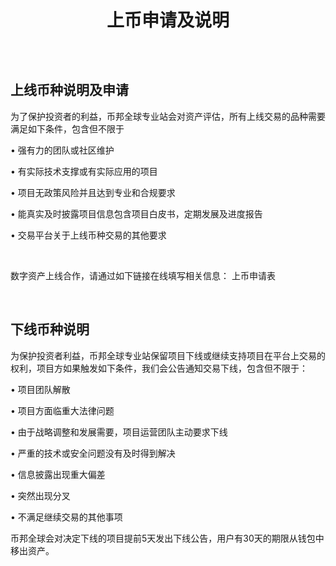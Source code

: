 
<h1 style="text-align:center;line-height:60px;">上币申请及说明</h1>
<br/>

## 上线币种说明及申请
为了保护投资者的利益，币邦全球专业站会对资产评估，所有上线交易的品种需要满足如下条件，包含但不限于<br/>

•	强有力的团队或社区维护<br/>

•	有实际技术支撑或有实际应用的项目<br/>

•	项目无政策风险并且达到专业和合规要求<br/>

•	能真实及时披露项目信息包含项目白皮书，定期发展及进度报告<br/>

•	交易平台关于上线币种交易的其他要求<br/>

<br/>

数字资产上线合作，请通过如下链接在线填写相关信息：
<a>上币申请表</a>

<br/>

## 下线币种说明
为保护投资者利益，币邦全球专业站保留项目下线或继续支持项目在平台上交易的权利，项目方如果触发如下条件，我们会公告通知交易下线，包含但不限于：<br/>

•	项目团队解散<br/>

•	项目方面临重大法律问题<br/>

•	由于战略调整和发展需要，项目运营团队主动要求下线<br/>

•	严重的技术或安全问题没有及时得到解决<br/>

•	信息披露出现重大偏差<br/>

•	突然出现分叉<br/>

•	不满足继续交易的其他事项<br/>


币邦全球会对决定下线的项目提前5天发出下线公告，用户有30天的期限从钱包中移出资产。
